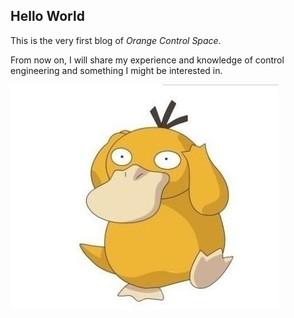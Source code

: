 ## Hello World
This is the very first blog of *Orange Control Space*. 

From now on, I will share my experience and knowledge of control engineering and something I might be interested in.

![kedaya](/assets/img/kedaya.jpg)
